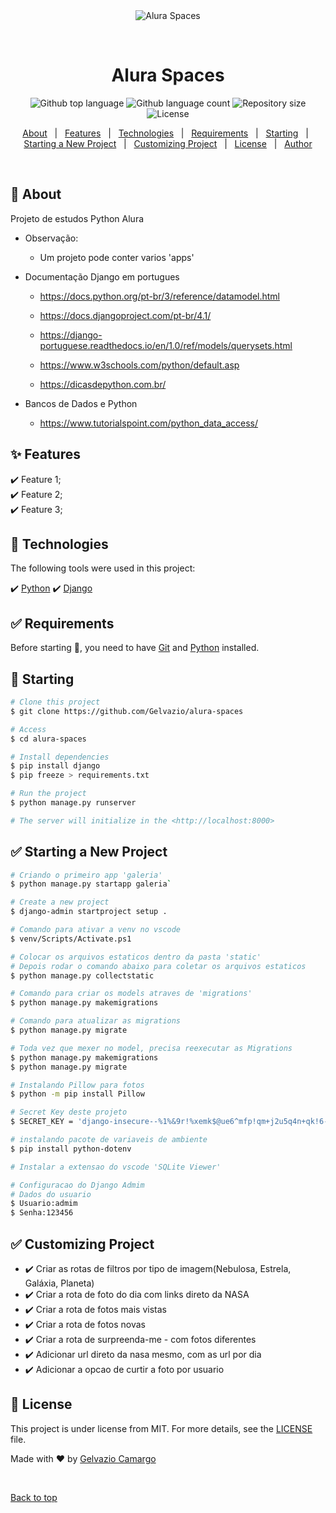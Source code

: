 <div align="center" id="top"> 
  <img src="./.github/app.gif" alt="Alura Spaces" />

  &#xa0;

  <!-- <a href="https://aluraspaces.netlify.app">Demo</a> -->
</div>

<h1 align="center">Alura Spaces</h1>

<p align="center">
  <img alt="Github top language" src="https://img.shields.io/github/languages/top/Gelvazio/alura-spaces?color=56BEB8">

  <img alt="Github language count" src="https://img.shields.io/github/languages/count/Gelvazio/alura-spaces?color=56BEB8">

  <img alt="Repository size" src="https://img.shields.io/github/repo-size/Gelvazio/alura-spaces?color=56BEB8">

  <img alt="License" src="https://img.shields.io/github/license/Gelvazio/alura-spaces?color=56BEB8">

  <!-- <img alt="Github issues" src="https://img.shields.io/github/issues/Gelvazio/alura-spaces?color=56BEB8" /> -->

  <!-- <img alt="Github forks" src="https://img.shields.io/github/forks/Gelvazio/alura-spaces?color=56BEB8" /> -->

  <!-- <img alt="Github stars" src="https://img.shields.io/github/stars/Gelvazio/alura-spaces?color=56BEB8" /> -->
</p>

<!-- Status -->

<!-- <h4 align="center"> 
	🚧  Alura Spaces 🚀 Under construction...  🚧
</h4> 

<hr> -->

<p align="center">
  <a href="#dart-about">About</a> &#xa0; | &#xa0; 
  <a href="#sparkles-features">Features</a> &#xa0; | &#xa0;
  <a href="#rocket-technologies">Technologies</a> &#xa0; | &#xa0;
  <a href="#white_check_mark-requirements">Requirements</a> &#xa0; | &#xa0;
  <a href="#checkered_flag-starting">Starting</a> &#xa0; | &#xa0;
  <a href="#white_check_mark-starting-a-new-project">Starting a New Project</a> &#xa0; | &#xa0;
  <a href="#white_check_mark-customizing-project">Customizing Project</a> &#xa0; | &#xa0;
  <a href="#memo-license">License</a> &#xa0; | &#xa0;
  <a href="https://github.com/Gelvazio" target="_blank">Author</a>
</p>

<br>

## :dart: About ##

Projeto de estudos Python Alura
* Observação: 
  * Um projeto pode conter varios 'apps'

* Documentação Django em portugues
  * https://docs.python.org/pt-br/3/reference/datamodel.html
  
  * https://docs.djangoproject.com/pt-br/4.1/

  * https://django-portuguese.readthedocs.io/en/1.0/ref/models/querysets.html

  * https://www.w3schools.com/python/default.asp

  * https://dicasdepython.com.br/

* Bancos de Dados e Python
  * https://www.tutorialspoint.com/python_data_access/

## :sparkles: Features ##

:heavy_check_mark: Feature 1;\
:heavy_check_mark: Feature 2;\
:heavy_check_mark: Feature 3;

## :rocket: Technologies ##

The following tools were used in this project:

:heavy_check_mark: [Python](https://www.python.org/)
:heavy_check_mark: [Django](https://www.djangoproject.com/)

## :white_check_mark: Requirements ##

Before starting :checkered_flag:, you need to have [Git](https://git-scm.com) and [Python](https://www.python.org/) installed.

## :checkered_flag: Starting ##

```bash
# Clone this project
$ git clone https://github.com/Gelvazio/alura-spaces

# Access
$ cd alura-spaces

# Install dependencies
$ pip install django
$ pip freeze > requirements.txt

# Run the project
$ python manage.py runserver

# The server will initialize in the <http://localhost:8000>
```

## :white_check_mark: Starting a New Project ##
```bash
# Criando o primeiro app 'galeria'
$ python manage.py startapp galeria`

# Create a new project
$ django-admin startproject setup .

# Comando para ativar a venv no vscode
$ venv/Scripts/Activate.ps1

# Colocar os arquivos estaticos dentro da pasta 'static'
# Depois rodar o comando abaixo para coletar os arquivos estaticos
$ python manage.py collectstatic

# Comando para criar os models atraves de 'migrations'
$ python manage.py makemigrations

# Comando para atualizar as migrations
$ python manage.py migrate

# Toda vez que mexer no model, precisa reexecutar as Migrations
$ python manage.py makemigrations
$ python manage.py migrate

# Instalando Pillow para fotos
$ python -m pip install Pillow

# Secret Key deste projeto
$ SECRET_KEY = 'django-insecure--%1%&9r!%xemk$@ue6^mfp!qm+j2u5q4n+qk!6-!$^h11v&2x6'

# instalando pacote de variaveis de ambiente 
$ pip install python-dotenv

# Instalar a extensao do vscode 'SQLite Viewer'

# Configuracao do Django Admim
# Dados do usuario
$ Usuario:admim
$ Senha:123456

```

## :white_check_mark: Customizing Project
- :heavy_check_mark: Criar as rotas de filtros por tipo de imagem(Nebulosa, Estrela, Galáxia, Planeta)
- :heavy_check_mark: Criar a rota de foto do dia com links direto da NASA
- :heavy_check_mark: Criar a rota de fotos mais vistas
- :heavy_check_mark: Criar a rota de fotos novas
- :heavy_check_mark: Criar a rota de surpreenda-me - com fotos diferentes
- :heavy_check_mark: Adicionar url direto da nasa mesmo, com as url por dia
- :heavy_check_mark: Adicionar a opcao de curtir a foto por usuario

## :memo: License ##

This project is under license from MIT. For more details, see the [LICENSE](LICENSE.md) file.


Made with :heart: by <a href="https://github.com/Gelvazio" target="_blank">Gelvazio Camargo</a>

&#xa0;

<a href="#top">Back to top</a>
